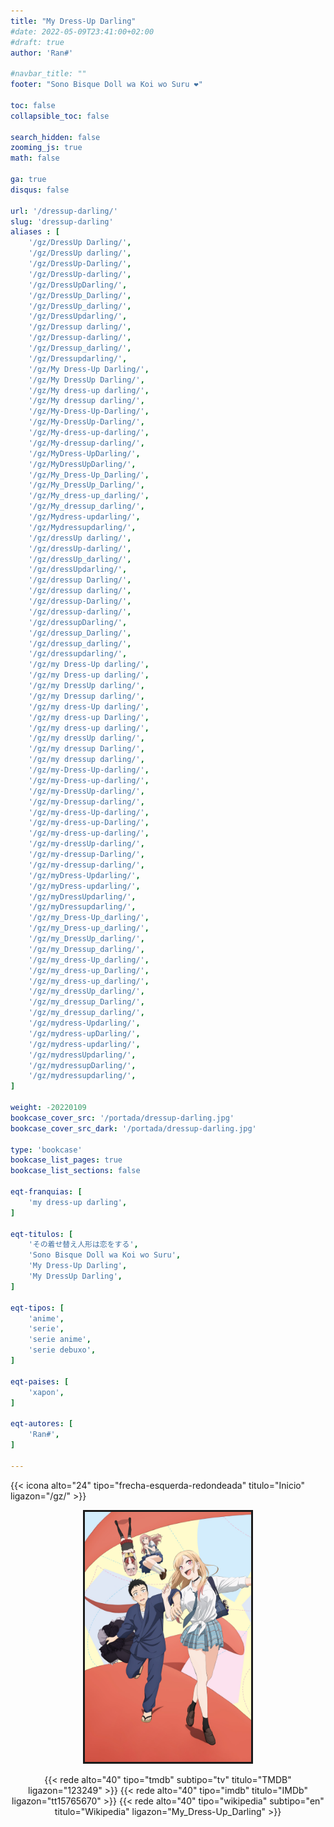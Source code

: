 ```yaml
---
title: "My Dress-Up Darling"
#date: 2022-05-09T23:41:00+02:00
#draft: true
author: 'Ran#'

#navbar_title: ""
footer: "Sono Bisque Doll wa Koi wo Suru ❤️"

toc: false
collapsible_toc: false

search_hidden: false
zooming_js: true
math: false

ga: true
disqus: false

url: '/dressup-darling/'
slug: 'dressup-darling'
aliases : [
    '/gz/DressUp Darling/',
    '/gz/DressUp darling/',
    '/gz/DressUp-Darling/',
    '/gz/DressUp-darling/',
    '/gz/DressUpDarling/',
    '/gz/DressUp_Darling/',
    '/gz/DressUp_darling/',
    '/gz/DressUpdarling/',
    '/gz/Dressup darling/',
    '/gz/Dressup-darling/',
    '/gz/Dressup_darling/',
    '/gz/Dressupdarling/',
    '/gz/My Dress-Up Darling/',
    '/gz/My DressUp Darling/',
    '/gz/My dress-up darling/',
    '/gz/My dressup darling/',
    '/gz/My-Dress-Up-Darling/',
    '/gz/My-DressUp-Darling/',
    '/gz/My-dress-up-darling/',
    '/gz/My-dressup-darling/',
    '/gz/MyDress-UpDarling/',
    '/gz/MyDressUpDarling/',
    '/gz/My_Dress-Up_Darling/',
    '/gz/My_DressUp_Darling/',
    '/gz/My_dress-up_darling/',
    '/gz/My_dressup_darling/',
    '/gz/Mydress-updarling/',
    '/gz/Mydressupdarling/',
    '/gz/dressUp darling/',
    '/gz/dressUp-darling/',
    '/gz/dressUp_darling/',
    '/gz/dressUpdarling/',
    '/gz/dressup Darling/',
    '/gz/dressup darling/',
    '/gz/dressup-Darling/',
    '/gz/dressup-darling/',
    '/gz/dressupDarling/',
    '/gz/dressup_Darling/',
    '/gz/dressup_darling/',
    '/gz/dressupdarling/',
    '/gz/my Dress-Up darling/',
    '/gz/my Dress-up darling/',
    '/gz/my DressUp darling/',
    '/gz/my Dressup darling/',
    '/gz/my dress-Up darling/',
    '/gz/my dress-up Darling/',
    '/gz/my dress-up darling/',
    '/gz/my dressUp darling/',
    '/gz/my dressup Darling/',
    '/gz/my dressup darling/',
    '/gz/my-Dress-Up-darling/',
    '/gz/my-Dress-up-darling/',
    '/gz/my-DressUp-darling/',
    '/gz/my-Dressup-darling/',
    '/gz/my-dress-Up-darling/',
    '/gz/my-dress-up-Darling/',
    '/gz/my-dress-up-darling/',
    '/gz/my-dressUp-darling/',
    '/gz/my-dressup-Darling/',
    '/gz/my-dressup-darling/',
    '/gz/myDress-Updarling/',
    '/gz/myDress-updarling/',
    '/gz/myDressUpdarling/',
    '/gz/myDressupdarling/',
    '/gz/my_Dress-Up_darling/',
    '/gz/my_Dress-up_darling/',
    '/gz/my_DressUp_darling/',
    '/gz/my_Dressup_darling/',
    '/gz/my_dress-Up_darling/',
    '/gz/my_dress-up_Darling/',
    '/gz/my_dress-up_darling/',
    '/gz/my_dressUp_darling/',
    '/gz/my_dressup_Darling/',
    '/gz/my_dressup_darling/',
    '/gz/mydress-Updarling/',
    '/gz/mydress-upDarling/',
    '/gz/mydress-updarling/',
    '/gz/mydressUpdarling/',
    '/gz/mydressupDarling/',
    '/gz/mydressupdarling/',
]

weight: -20220109
bookcase_cover_src: '/portada/dressup-darling.jpg'
bookcase_cover_src_dark: '/portada/dressup-darling.jpg'

type: 'bookcase'
bookcase_list_pages: true
bookcase_list_sections: false

eqt-franquias: [
    'my dress-up darling',
]

eqt-titulos: [
    'その着せ替え人形は恋をする',
    'Sono Bisque Doll wa Koi wo Suru',
    'My Dress-Up Darling',
    'My DressUp Darling',
]

eqt-tipos: [
    'anime',
    'serie',
    'serie anime',
    'serie debuxo',
]

eqt-paises: [
    'xapon',
]

eqt-autores: [
    'Ran#',
]

---
```


{{< icona alto="24" tipo="frecha-esquerda-redondeada" titulo="Inicio" ligazon="/gz/" >}}

<div style="text-align: center">
<img style="border: 3px solid currentColor" height=400 title="My Dress-Up Darling" alt="My Dress-Up Darling" src="/portada/dressup-darling.jpg">

{{< rede alto="40" tipo="tmdb" subtipo="tv" titulo="TMDB" ligazon="123249" >}}
{{< rede alto="40" tipo="imdb" titulo="IMDb" ligazon="tt15765670" >}}
{{< rede alto="40" tipo="wikipedia" subtipo="en" titulo="Wikipedia" ligazon="My_Dress-Up_Darling" >}}
</div>
